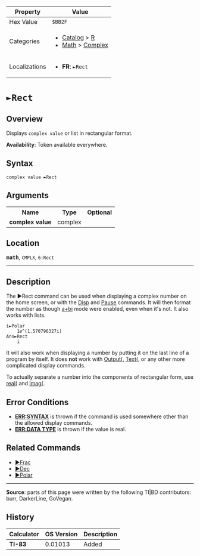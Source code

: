 | Property      | Value |
|---------------|-------|
| Hex Value     | `$BB2F`|
| Categories    | <ul><li>[Catalog](<../categories/Catalog.md>) > [R](<../categories/Catalog.md#R>)</li><li>[Math](<../categories/Math.md>) > [Complex](<../categories/Math.md#Complex>)</li></ul> |
| Localizations | <ul><li><b>FR</b>: `►Rect`</li></ul> |

# `►Rect`

## Overview
Displays `complex value` or list in rectangular format.


<b>Availability</b>: Token available everywhere.

## Syntax
`complex value ►Rect`

## Arguments
<table>
<tr><th>Name</th><th>Type</th><th>Optional</th></tr>

<tr><td><b>complex value</b></td><td>complex</td><td></td></tr>

</table>

## Location
<tt><kbd><b>math</b></kbd></tt>, `CMPLX`, `6:Rect`
<hr>

## Description

The ►Rect command can be used when displaying a complex number on the home screen, or with the [Disp](Disp.md) and [Pause](Pause.md) commands. It will then format the number as though [a+bi](a-bi) mode were enabled, even when it's not. It also works with lists.

```ti-basic
i►Polar
    1𝑒^(1.570796327i)
Ans►Rect
    i
```

It will also work when displaying a number by putting it on the last line of a program by itself. It does **not** work with [Output(](Output\(.md), [Text(](Text\(.md), or any other more complicated display commands.

To actually separate a number into the components of rectangular form, use [real(](real-func) and [imag(](imag\(.md).

## Error Conditions

*   **[ERR:SYNTAX](errors#syntax)** is thrown if the command is used somewhere other than the allowed display commands.
*   **[ERR:DATA TYPE](errors#datatype)** is thrown if the value is real.

## Related Commands

*   [►Frac](►Frac.md)
*   [►Dec](►Dec.md)
*   [►Polar](►Polar.md)

* * *

**Source**: parts of this page were written by the following TI|BD contributors: burr, DarkerLine, GoVegan.

## History
| Calculator | OS Version | Description |
|------------|------------|-------------|
| <b>TI-83</b> | 0.01013 | Added |


